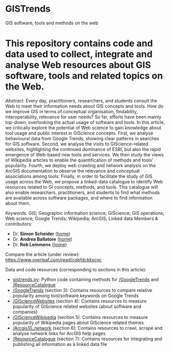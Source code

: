 # GISTrends
GIS software, tools and methods on the web

This repository contains code and data used to collect, integrate and analyse Web resources about GIS software, tools and related topics on the Web.
=================================

*Abstract:* Every day, practitioners, researchers, and students consult the Web to meet their information needs about GIS concepts and tools. How do we improve GIS in terms of conceptual organisation, findability, interoperability, relevance for user needs? So far, efforts have been mainly top-down, overlooking the actual usage of software and tools.
In this article, we critically explore the potential of Web science to gain knowledge about tool usage and public interest in GIScience concepts. First, we analyse behavioural data from Google Trends, showing clear patterns in searches for GIS software.
Second, we analyse the visits to GIScience-related websites, highlighting the continued dominance of ESRI, but also the rapid emergence of Web-based new tools and services. We then study the views of Wikipedia articles to enable the quantification of methods and tools' popularity. Fourth, we deploy web crawling and network analysis on the ArcGIS documentation to observe the relevance and conceptual associations among tools. Finally, in order to facilitate the study of GIS usage across the Web, we propose a linked-data catalogue to identify Web resources related to GI concepts, methods, and tools. This catalogue will also enable researchers, practitioners, and students to find what methods are available across software packages, and where to find information about them.

*Keywords:* GIS; Geographic information science; GIScience; GIS operations; Web science; Google Trends; Wikipedia; ArcGIS; Linked data
Members & contributors:
* Dr. **Simon Scheider** ([home](http://geographicknowledge.de))
* Dr. **Andrea Ballatore** ([home](http://sites.google.com/site/andreaballatore))
* Dr. **Rob Lemmens** ([home](http://www.itc.nl/resumes/lemmens))


Compare the article (under review): https://www.overleaf.com/read/cqbfdckkxcvc

Data and code resources (corresponding to sections in this article):

* [gistrends.py](gistrends.py): Python code containing methods for [/GoogleTrends](/GoogleTrends) and [/ResourceCatalogue](/ResourceCatalogue)
* [/GoogleTrends](/GoogleTrends)  (section 3): Contains resources to compare relative popularity among tool/software keywords on Google Trends
* [/GIScienceWebsites](/GIScienceWebsites) (section 4): Contains resources to measure popularity of GIScience related websites (about software and companies)
* [/GIScienceWikipedia](/GIScienceWikipedia) (section 5): Contains resources to measure popularity of Wikipedia pages about GIScience related themes
* [/Arcgis10_network](/Arcgis10_network) (section 6): Contains resources to crawl, scrape and analyse network links for ArcGIS help pages
* [/ResourceCatalogue](/ResourceCatalogue) (section 7): Contains resources for integrating and publishing all information as a linked data file



